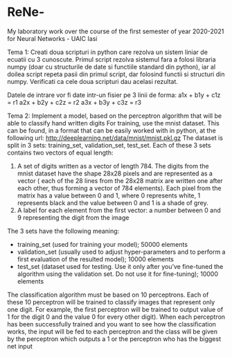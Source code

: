 # ReNe-
My laboratory work over the course of the first semester of year 2020-2021 for Neural Networks - UAIC Iasi

Tema 1:
Creati doua scripturi in python care rezolva un sistem liniar de ecuatii cu 3 cunoscute. Primul script rezolva sistemul fara a folosi libraria numpy (doar cu structurile de date si functiile standard din python), iar al doilea script repeta pasii din primul script, dar folosind functii si structuri din numpy. Verificati ca cele doua scripturi dau acelasi rezultat.

Datele de intrare vor fi date intr-un fisier pe 3 linii de forma:
  a1x + b1y + c1z = r1
  a2x + b2y + c2z = r2
  a3x + b3y + c3z = r3
  
Tema 2:
Implement a model, based on the perceptron algorithm that will be able to classify hand written digits
For training, use the mnist dataset. This can be found, in a format that can be easily worked with in
python, at the following url: http://deeplearning.net/data/mnist/mnist.pkl.gz
The dataset is split in 3 sets: training_set, validation_set, test_set. Each of these 3 sets contains two
vectors of equal length:
1. A set of digits written as a vector of length 784. The digits from the mnist dataset have the
shape 28x28 pixels and are represented as a vector ( each of the 28 lines from the 28x28 matrix
are written one after each other, thus forming a vector of 784 elements). Each pixel from the
matrix has a value between 0 and 1, where 0 represents white, 1 represents black and the value
between 0 and 1 is a shade of grey.
2. A label for each element from the first vector: a number between 0 and 9 representing the digit
from the image

The 3 sets have the following meaning:
- training_set (used for training your model); 50000 elements
- validation_set (usually used to adjust hyper-parameters and to perform a first evaluation of the
resulted model); 10000 elements
- test_set (dataset used for testing. Use it only after you’ve fine-tuned the algorithm using the
validation set. Do not use it for fine-tuning); 10000 elements

The classification algorithm must be based on 10 perceptrons. Each of these 10 perceptron will be
trained to classify images that represent only one digit. For example, the first perceptron will be trained
to output value of 1 for the digit 0 and the value 0 for every other digit).
When each perceptron has been successfully trained and you want to see how the classification works,
the input will be fed to each perceptron and the class will be given by the perceptron which outputs a 1
or the perceptron who has the biggest net input
